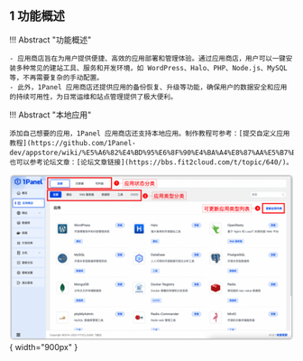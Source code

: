 ## 1 功能概述

!!! Abstract "功能概述"
    
    - 应用商店旨在为用户提供便捷、高效的应用部署和管理体验。通过应用商店，用户可以一键安装多种常见的建站工具、服务和开发环境，如 WordPress、Halo、PHP、Node.js、MySQL 等，不再需要复杂的手动配置。
    - 此外，1Panel 应用商店还提供应用的备份恢复、升级等功能，确保用户的数据安全和应用的持续可用性，为日常运维和站点管理提供了极大便利。

!!! Abstract "本地应用"

    添加自己想要的应用，1Panel 应用商店还支持本地应用。制作教程可参考：[提交自定义应用教程](https://github.com/1Panel-dev/appstore/wiki/%E5%A6%82%E4%BD%95%E6%8F%90%E4%BA%A4%E8%87%AA%E5%B7%B1%E6%83%B3%E8%A6%81%E7%9A%84%E5%BA%94%E7%94%A8)，也可以参考论坛文章：[论坛文章链接](https://bbs.fit2cloud.com/t/topic/640/)。

![img.png](../../img/app/appstore.png){ width="900px" }
